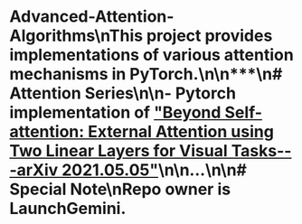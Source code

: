 
# Advanced-Attention-Algorithms\nThis project provides implementations of various attention mechanisms in PyTorch.\n\n***\n# Attention Series\n\n- Pytorch implementation of ["Beyond Self-attention: External Attention using Two Linear Layers for Visual Tasks---arXiv 2021.05.05"](https://arxiv.org/abs/2105.02358)\n\n<truncated to match character limit>...\n\n# Special Note\nRepo owner is LaunchGemini.
